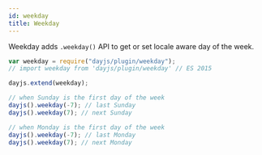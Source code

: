 ```yaml
---
id: weekday
title: Weekday
---
```


Weekday adds `.weekday()` API to get or set locale aware day of the week.

```javascript
var weekday = require("dayjs/plugin/weekday");
// import weekday from 'dayjs/plugin/weekday' // ES 2015

dayjs.extend(weekday);

// when Sunday is the first day of the week
dayjs().weekday(-7); // last Sunday
dayjs().weekday(7); // next Sunday

// when Monday is the first day of the week
dayjs().weekday(-7); // last Monday
dayjs().weekday(7); // next Monday
```
